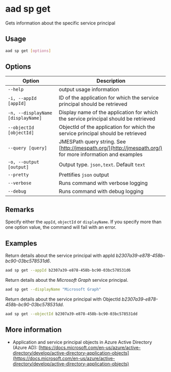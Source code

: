 # aad sp get

Gets information about the specific service principal

## Usage

```sh
aad sp get [options]
```

## Options

Option|Description
------|-----------
`--help`|output usage information
`-i, --appId [appId]`|ID of the application for which the service principal should be retrieved
`-n, --displayName [displayName]`|Display name of the application for which the service principal should be retrieved
`--objectId [objectId]`|ObjectId of the application for which the service principal should be retrieved
`--query [query]`|JMESPath query string. See [http://jmespath.org/](http://jmespath.org/) for more information and examples
`-o, --output [output]`|Output type. `json,text`. Default `text`
`--pretty`|Prettifies `json` output
`--verbose`|Runs command with verbose logging
`--debug`|Runs command with debug logging

## Remarks

Specify either the `appId`, `objectId` or `displayName`. If you specify more than one option value, the command will fail with an error.

## Examples

Return details about the service principal with appId _b2307a39-e878-458b-bc90-03bc578531d6_.

```sh
aad sp get --appId b2307a39-e878-458b-bc90-03bc578531d6
```

Return details about the _Microsoft Graph_ service principal.

```sh
aad sp get --displayName "Microsoft Graph"
```

Return details about the service principal with ObjectId _b2307a39-e878-458b-bc90-03bc578531dd_.

```sh
aad sp get --objectId b2307a39-e878-458b-bc90-03bc578531dd
```

## More information

- Application and service principal objects in Azure Active Directory (Azure AD): [https://docs.microsoft.com/en-us/azure/active-directory/develop/active-directory-application-objects](https://docs.microsoft.com/en-us/azure/active-directory/develop/active-directory-application-objects)